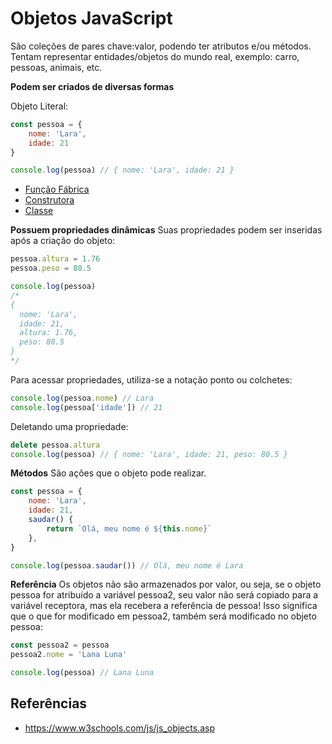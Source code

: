 # Objetos JavaScript

São coleções de pares chave:valor, podendo ter atributos e/ou métodos. Tentam representar entidades/objetos do mundo real, exemplo: carro, pessoas, animais, etc.

**Podem ser criados de diversas formas**

Objeto Literal:

```JavaScript
const pessoa = {
    nome: 'Lara',
    idade: 21
}

console.log(pessoa) // { nome: 'Lara', idade: 21 }
```

-   [Função Fábrica](funcao-fabrica-construtora-classe.md)
-   [Construtora](funcao-fabrica-construtora-classe.md)
-   [Classe](funcao-fabrica-construtora-classe.md)

**Possuem propriedades dinâmicas**
Suas propriedades podem ser inseridas após a criação do objeto:

```JavaScript
pessoa.altura = 1.76
pessoa.peso = 80.5

console.log(pessoa)
/*
{
  nome: 'Lara',
  idade: 21,
  altura: 1.76,
  peso: 80.5
}
*/
```

Para acessar propriedades, utiliza-se a notação ponto ou colchetes:

```JavaScript
console.log(pessoa.nome) // Lara
console.log(pessoa['idade']) // 21
```

Deletando uma propriedade:

```JavaScript
delete pessoa.altura
console.log(pessoa) // { nome: 'Lara', idade: 21, peso: 80.5 }
```

**Métodos**
São ações que o objeto pode realizar.

```JavaScript
const pessoa = {
    nome: 'Lara',
    idade: 21,
    saudar() {
        return `Olá, meu nome é ${this.nome}`
    },
}

console.log(pessoa.saudar()) // Olá, meu nome é Lara
```

**Referência**
Os objetos não são armazenados por valor, ou seja, se o objeto pessoa for atribuído a variável pessoa2, seu valor não será copiado para a variável receptora, mas ela recebera a referência de pessoa! Isso significa que o que for modificado em pessoa2, também será modificado no objeto pessoa:

```JavaScript
const pessoa2 = pessoa
pessoa2.nome = 'Lana Luna'

console.log(pessoa) // Lana Luna
```

## Referências

-   https://www.w3schools.com/js/js_objects.asp
